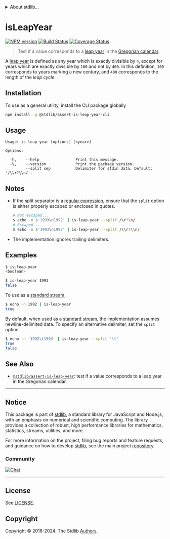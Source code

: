 <!--

@license Apache-2.0

Copyright (c) 2018 The Stdlib Authors.

Licensed under the Apache License, Version 2.0 (the "License");
you may not use this file except in compliance with the License.
You may obtain a copy of the License at

   http://www.apache.org/licenses/LICENSE-2.0

Unless required by applicable law or agreed to in writing, software
distributed under the License is distributed on an "AS IS" BASIS,
WITHOUT WARRANTIES OR CONDITIONS OF ANY KIND, either express or implied.
See the License for the specific language governing permissions and
limitations under the License.

-->


<details>
  <summary>
    About stdlib...
  </summary>
  <p>We believe in a future in which the web is a preferred environment for numerical computation. To help realize this future, we've built stdlib. stdlib is a standard library, with an emphasis on numerical and scientific computation, written in JavaScript (and C) for execution in browsers and in Node.js.</p>
  <p>The library is fully decomposable, being architected in such a way that you can swap out and mix and match APIs and functionality to cater to your exact preferences and use cases.</p>
  <p>When you use stdlib, you can be absolutely certain that you are using the most thorough, rigorous, well-written, studied, documented, tested, measured, and high-quality code out there.</p>
  <p>To join us in bringing numerical computing to the web, get started by checking us out on <a href="https://github.com/stdlib-js/stdlib">GitHub</a>, and please consider <a href="https://opencollective.com/stdlib">financially supporting stdlib</a>. We greatly appreciate your continued support!</p>
</details>

# isLeapYear

[![NPM version][npm-image]][npm-url] [![Build Status][test-image]][test-url] [![Coverage Status][coverage-image]][coverage-url] <!-- [![dependencies][dependencies-image]][dependencies-url] -->

> Test if a value corresponds to a [leap year][leap-year] in the [Gregorian calendar][gregorian-calendar].

A [leap year][leap-year] is defined as any year which is exactly divisible by `4`, except for years which are exactly divisible by `100` and not by `400`. In this definition, `100` corresponds to years marking a new century, and `400` corresponds to the length of the _leap cycle_.











<section class="cli">



<section class="installation">

## Installation

To use as a general utility, install the CLI package globally

```bash
npm install -g @stdlib/assert-is-leap-year-cli
```

</section>

<!-- CLI usage documentation. -->

<section class="usage">

## Usage

```text
Usage: is-leap-year [options] [<year>]

Options:

  -h,    --help                Print this message.
  -V,    --version             Print the package version.
         --split sep           Delimiter for stdin data. Default: '/\\r?\\n/'.
```

</section>

<!-- /.usage -->

<!-- CLI usage notes. Make sure to keep an empty line after the `section` element and another before the `/section` close. -->

<section class="notes">

## Notes

-   If the split separator is a [regular expression][mdn-regexp], ensure that the `split` option is either properly escaped or enclosed in quotes.

    ```bash
    # Not escaped...
    $ echo -n $'1993\n1992' | is-leap-year --split /\r?\n/
    # Escaped...
    $ echo -n $'1993\n1992' | is-leap-year --split /\\r?\\n/
    ```

-   The implementation ignores trailing delimiters.

</section>

<!-- /.notes -->

<section class="examples">

## Examples

```bash
$ is-leap-year
<boolean>

$ is-leap-year 1993
false
```

To use as a [standard stream][standard-streams],

```bash
$ echo -n 1992 | is-leap-year
true
```

By default, when used as a [standard stream][standard-streams], the implementation assumes newline-delimited data. To specify an alternative delimiter, set the `split` option.

```bash
$ echo -n '1992\t1993' | is-leap-year --split '\t'
true
false
```

</section>

<!-- /.examples -->

</section>

<!-- /.cli -->

<!-- Section for related `stdlib` packages. Do not manually edit this section, as it is automatically populated. -->

<section class="related">

## See Also

-   <span class="package-name">[`@stdlib/assert-is-leap-year`][@stdlib/assert-is-leap-year]</span><span class="delimiter">: </span><span class="description">test if a value corresponds to a leap year in the Gregorian calendar.</span>


</section>

<!-- /.related -->

<!-- Section for all links. Make sure to keep an empty line after the `section` element and another before the `/section` close. -->


<section class="main-repo" >

* * *

## Notice

This package is part of [stdlib][stdlib], a standard library for JavaScript and Node.js, with an emphasis on numerical and scientific computing. The library provides a collection of robust, high performance libraries for mathematics, statistics, streams, utilities, and more.

For more information on the project, filing bug reports and feature requests, and guidance on how to develop [stdlib][stdlib], see the main project [repository][stdlib].

### Community

[![Chat][chat-image]][chat-url]

---

## License

See [LICENSE][stdlib-license].


## Copyright

Copyright &copy; 2016-2024. The Stdlib [Authors][stdlib-authors].

</section>

<!-- /.stdlib -->

<!-- Section for all links. Make sure to keep an empty line after the `section` element and another before the `/section` close. -->

<section class="links">

[npm-image]: http://img.shields.io/npm/v/@stdlib/assert-is-leap-year-cli.svg
[npm-url]: https://npmjs.org/package/@stdlib/assert-is-leap-year-cli

[test-image]: https://github.com/stdlib-js/assert-is-leap-year/actions/workflows/test.yml/badge.svg?branch=main
[test-url]: https://github.com/stdlib-js/assert-is-leap-year/actions/workflows/test.yml?query=branch:main

[coverage-image]: https://img.shields.io/codecov/c/github/stdlib-js/assert-is-leap-year/main.svg
[coverage-url]: https://codecov.io/github/stdlib-js/assert-is-leap-year?branch=main

<!--

[dependencies-image]: https://img.shields.io/david/stdlib-js/assert-is-leap-year.svg
[dependencies-url]: https://david-dm.org/stdlib-js/assert-is-leap-year/main

-->

[chat-image]: https://img.shields.io/gitter/room/stdlib-js/stdlib.svg
[chat-url]: https://app.gitter.im/#/room/#stdlib-js_stdlib:gitter.im

[stdlib]: https://github.com/stdlib-js/stdlib

[stdlib-authors]: https://github.com/stdlib-js/stdlib/graphs/contributors

[cli-section]: https://github.com/stdlib-js/assert-is-leap-year#cli
[cli-url]: https://github.com/stdlib-js/assert-is-leap-year/tree/cli
[@stdlib/assert-is-leap-year]: https://github.com/stdlib-js/assert-is-leap-year/tree/main

[umd]: https://github.com/umdjs/umd
[es-module]: https://developer.mozilla.org/en-US/docs/Web/JavaScript/Guide/Modules

[deno-url]: https://github.com/stdlib-js/assert-is-leap-year/tree/deno
[umd-url]: https://github.com/stdlib-js/assert-is-leap-year/tree/umd
[esm-url]: https://github.com/stdlib-js/assert-is-leap-year/tree/esm
[branches-url]: https://github.com/stdlib-js/assert-is-leap-year/blob/main/branches.md

[stdlib-license]: https://raw.githubusercontent.com/stdlib-js/assert-is-leap-year/main/LICENSE

[leap-year]: https://en.wikipedia.org/wiki/Leap_year

[gregorian-calendar]: https://en.wikipedia.org/wiki/Gregorian_calendar

[date-object]: https://developer.mozilla.org/en-US/docs/Web/JavaScript/Reference/Global_Objects/Date

[standard-streams]: https://en.wikipedia.org/wiki/Standard_streams

[mdn-regexp]: https://developer.mozilla.org/en-US/docs/Web/JavaScript/Guide/Regular_Expressions

</section>

<!-- /.links -->
